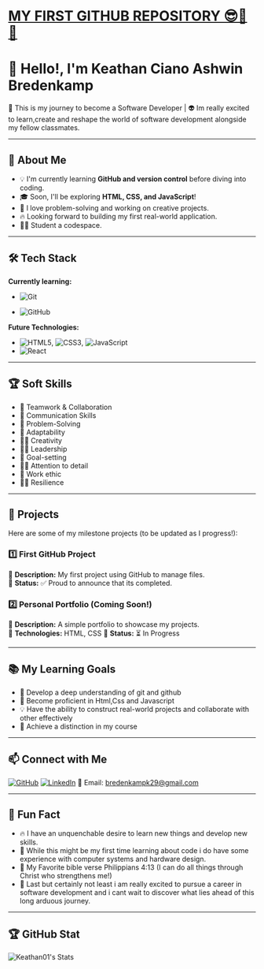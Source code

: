 # <u>MY FIRST GITHUB REPOSITORY 😎🥳🥳</u>

# 🙌 Hello!, I'm Keathan Ciano Ashwin Bredenkamp

🌴 This is my journey to become a Software Developer | 👽 Im really excited to learn,create and reshape the world of software development alongside my fellow classmates.

---

## 🎯 About Me

- 💡 I'm currently learning **GitHub and version control** before diving into coding.
- 🎓 Soon, I'll be exploring **HTML, CSS, and JavaScript**!
- 🤖 I love problem-solving and working on creative projects.
- 🔥 Looking forward to building my first real-world application.
- 👨‍🎓 Student a codespace.

---

## 🛠️ Tech Stack

**Currently learning:**

- ![Git](https://img.shields.io/badge/-Git-F05032?style=flat&logo=git&logoColor=white)

- ![GitHub](https://img.shields.io/badge/-GitHub-181717?style=flat-circle&logo=github)

**Future Technologies:**

- ![HTML5](https://img.shields.io/badge/-HTML5-black?style=flat-circle&logo=html5&logoColor=white), ![CSS3](https://img.shields.io/badge/-CSS3-black?style=flat-circle&logo=css3), ![JavaScript](https://img.shields.io/badge/-JavaScript-black?style=flat-circle&logo=javascript)
- ![React](https://img.shields.io/badge/-React-black?style=flat-circle&logo=react)

---

## 🏆 Soft Skills

- 🤝 Teamwork & Collaboration
- 📢 Communication Skills
- 🎯 Problem-Solving
- 🚀 Adaptability
- 👨‍🎨 Creativity
- 🦸‍♂️ Leadership
- 🥇 Goal-setting
- 🕵️‍♂️ Attention to detail
- 🤖 Work ethic
- 🧗‍♂️ Resilience


---

## 📌 Projects

Here are some of my milestone projects (to be updated as I progress!):

### **1️⃣ First GitHub Project**

🔹 **Description:** My first project using GitHub to manage files.  
🔹 **Status:** ✅ Proud to announce that its completed.

### **2️⃣ Personal Portfolio** (Coming Soon!)

🔹 **Description:** A simple portfolio to showcase my projects.  
🔹 **Technologies:** HTML, CSS
🔹 **Status:** ⏳ In Progress

---

## 📚 My Learning Goals

- 🚀 Develop a deep understanding of git and github
- 🎨 Become proficient in Html,Css and Javascript
- 💡 Have the ability to construct real-world projects and collaborate with other effectively
- 👑 Achieve a distinction in my course


---

## 📫 Connect with Me

[![GitHub](https://img.shields.io/badge/-GitHub-181717?style=flat&logo=github&logoColor=white)](https://github.com/Keathan01?tab=repositories)
[![LinkedIn](https://img.shields.io/badge/-LinkedIn-blue?style=flat&logo=linkedin&logoColor=white)](https://www.linkedin.com/in/keathan-bredenkamp-09a04928a/)
📧 Email: [bredenkampk29@gmail.com](Keathan:bredenkampk29@gmail.com)

---

## 🚀 Fun Fact

- 🔥 I have an unquenchable desire to learn new things and develop new skills.
- 🐣 While this might be my first time learning about code i do have some experience with computer systems and hardware design.
- 📖 My Favorite bible verse Philippians 4:13 (I can do all things through Christ who strengthens me!) 
- 🌋 Last but certainly not least i am really excited to pursue a career in software development and i cant wait to discover what lies ahead of this long arduous journey.


---

## 🏆 GitHub Stat
![Keathan01's Stats](https://github-readme-stats.vercel.app/api?username=Keathan01&theme=vue-dark&show_icons=true&hide_border=true&count_private=true)
